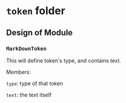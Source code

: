 # `token` folder

## Design of Module

### `MarkDownToken`

This will define token's type, and contains text.

Members:

`type`: type of that token

`text`: the text itself
